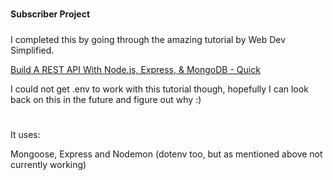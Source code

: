#####
**Subscriber Project**
#####

I completed this by going through the amazing tutorial by Web Dev Simplified.

[Build A REST API With Node.js, Express, & MongoDB - Quick](https://www.youtube.com/watch?v=fgTGADljAeg) 

I could not get .env to work with this tutorial though, hopefully I can look back on this in the future and figure out why :) 

#
It uses:

Mongoose, Express and Nodemon (dotenv too, but as mentioned above not currently working)
#